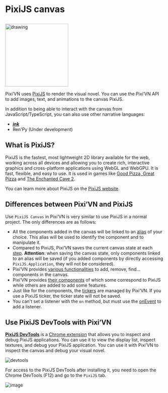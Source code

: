 # PixiJS canvas

<img src="https://pixijs.com/images/logo.svg" alt="drawing" width="200" style="margin-top: 10px;" />

Pixi’VN uses [PixiJS](https://pixijs.com/8.x/guides/basics/what-pixijs-is) to render the visual novel. You can use the Pixi’VN API to add images, text, and animations to the canvas PixiJS.

In addition to being able to interact with the canvas from JavaScript/TypeScript, you can also use other narrative languages:

- [***ink***](/ink/ink-canvas.md)
- Ren'Py (Under development)

## What is PixiJS?

PixiJS is the fastest, most lightweight 2D library available for the web, working across all devices and allowing you to create rich, interactive graphics and cross-platform applications using WebGL and WebGPU. It is fast, flexible, and easy to use. It is used in games like [Good Pizza, Great Pizza](https://www.goodpizzagreatpizza.com/) and [The Enchanted Cave 2](https://store.steampowered.com/app/368610/The_Enchanted_Cave_2/).

You can learn more about PixiJS on the [PixiJS website](https://www.pixijs.com/).

## Differences between Pixi’VN and PixiJS

Use `PixiJS Canvas` in Pixi’VN is very similar to use PixiJS in a normal project. The only differences are as follows:

- All the components added in the canvas will be linked to an [alias](/start/canvas-alias.md) of your choice. This alias will be used to identify the component and to manipulate it.
- Compared to PixiJS, Pixi’VN saves the current canvas state at each [step](/start/labels.md).
**Attention**: when saving the canvas state, only components linked to an alias will be saved (if you added components by directly accessing `PixiJS.Application`, they will not be considered).
- Pixi’VN provides [various functionalities](/start/canvas-functions.md) to add, remove, find... components in the canvas.
- Pixi’VN provides [their components](/start/canvas-components.md) of which some correspond to PixiJS while others are added to add some features.
- Just like for the components, the [tickers](/start/canvas-tickers-functions.md) are managed by Pixi’VN. If you use a PixiJS ticker, the ticker state will not be saved.
- You can't set a listener with the `on` method, but must use the [onEvent](/start/canvas-functions.md#add-a-listener-for-a-given-event) to add a listener.

## Use PixiJS DevTools with Pixi’VN

[**PixiJS DevTools**](https://pixijs.io/devtools/) is a [Chrome extension](https://chromewebstore.google.com/detail/pixijs-devtools/dlkffcaaoccbofklocbjcmppahjjboce) that allows you to inspect and debug PixiJS applications. You can use it to view the display list, inspect textures, and debug your PixiJS application. You can use it with Pixi’VN to inspect the canvas and debug your visual novel.

![devtools](https://pixijs.io/devtools/gif/devtool-properties.gif)

For access to the PixiJS DevTools after installing it, you need to open the Chrome DevTools (F12) and go to the `PixiJS` tab.

![image](https://github.com/user-attachments/assets/579a181f-b865-44ff-9b55-2fbe609632bc)
